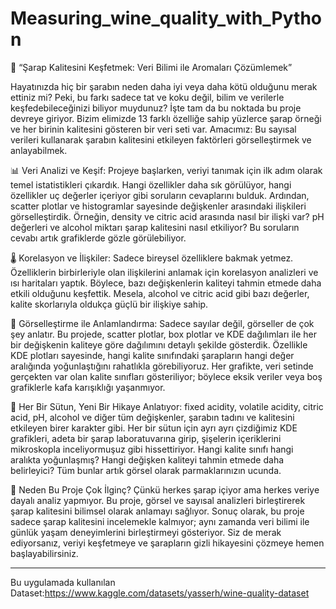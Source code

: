 # Measuring_wine_quality_with_Python
🍷 “Şarap Kalitesini Keşfetmek: Veri Bilimi ile Aromaları Çözümlemek”

Hayatınızda hiç bir şarabın neden daha iyi veya daha kötü olduğunu merak ettiniz mi? Peki, bu farkı sadece tat ve koku değil, bilim ve verilerle keşfedebileceğinizi biliyor muydunuz? İşte tam da bu noktada bu proje devreye giriyor. Bizim elimizde 13 farklı özelliğe sahip yüzlerce şarap örneği ve her birinin kalitesini gösteren bir veri seti var. Amacımız: Bu sayısal verileri kullanarak şarabın kalitesini etkileyen faktörleri görselleştirmek ve anlayabilmek.

📊 Veri Analizi ve Keşif:
Projeye başlarken, veriyi tanımak için ilk adım olarak temel istatistikleri çıkardık. Hangi özellikler daha sık görülüyor, hangi özellikler uç değerler içeriyor gibi soruların cevaplarını bulduk. Ardından, scatter plotlar ve histogramlar sayesinde değişkenler arasındaki ilişkileri görselleştirdik. Örneğin, density ve citric acid arasında nasıl bir ilişki var? pH değerleri ve alcohol miktarı şarap kalitesini nasıl etkiliyor? Bu soruların cevabı artık grafiklerde gözle görülebiliyor.

🌡️ Korelasyon ve İlişkiler:
Sadece bireysel özelliklere bakmak yetmez. Özelliklerin birbirleriyle olan ilişkilerini anlamak için korelasyon analizleri ve ısı haritaları yaptık. Böylece, bazı değişkenlerin kaliteyi tahmin etmede daha etkili olduğunu keşfettik. Mesela, alcohol ve citric acid gibi bazı değerler, kalite skorlarıyla oldukça güçlü bir ilişkiye sahip.

🎨 Görselleştirme ile Anlamlandırma:
Sadece sayılar değil, görseller de çok şey anlatır. Bu projede, scatter plotlar, box plotlar ve KDE dağılımları ile her bir değişkenin kaliteye göre dağılımını detaylı şekilde gösterdik. Özellikle KDE plotları sayesinde, hangi kalite sınıfındaki şarapların hangi değer aralığında yoğunlaştığını rahatlıkla görebiliyoruz. Her grafikte, veri setinde gerçekten var olan kalite sınıfları gösteriliyor; böylece eksik veriler veya boş grafiklerle kafa karışıklığı yaşanmıyor.

🧩 Her Bir Sütun, Yeni Bir Hikaye Anlatıyor:
fixed acidity, volatile acidity, citric acid, pH, alcohol ve diğer tüm değişkenler, şarabın tadını ve kalitesini etkileyen birer karakter gibi. Her bir sütun için ayrı ayrı çizdiğimiz KDE grafikleri, adeta bir şarap laboratuvarına girip, şişelerin içeriklerini mikroskopla inceliyormuşuz gibi hissettiriyor. Hangi kalite sınıfı hangi aralıkta yoğunlaşmış? Hangi değişken kaliteyi tahmin etmede daha belirleyici? Tüm bunlar artık görsel olarak parmaklarınızın ucunda.

🔮 Neden Bu Proje Çok İlginç?
Çünkü herkes şarap içiyor ama herkes veriye dayalı analiz yapmıyor. Bu proje, görsel ve sayısal analizleri birleştirerek şarap kalitesini bilimsel olarak anlamayı sağlıyor. Sonuç olarak, bu proje sadece şarap kalitesini incelemekle kalmıyor; aynı zamanda veri bilimi ile günlük yaşam deneyimlerini birleştirmeyi gösteriyor. Siz de merak ediyorsanız, veriyi keşfetmeye ve şarapların gizli hikayesini çözmeye hemen başlayabilirsiniz.

----------------------------------------------
Bu uygulamada kullanılan Dataset:https://www.kaggle.com/datasets/yasserh/wine-quality-dataset
